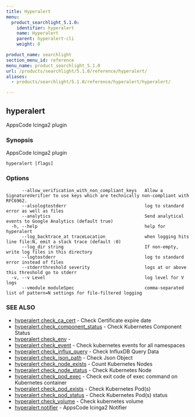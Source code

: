 ```yaml
---
title: Hyperalert
menu:
  product_searchlight_5.1.0:
    identifier: hyperalert
    name: Hyperalert
    parent: hyperalert-cli
    weight: 0

product_name: searchlight
section_menu_id: reference
menu_name: product_searchlight_5.1.0
url: /products/searchlight/5.1.0/reference/hyperalert/
aliases:
  - products/searchlight/5.1.0/reference/hyperalert/hyperalert/

---
```

## hyperalert

AppsCode Icinga2 plugin

### Synopsis

AppsCode Icinga2 plugin

```
hyperalert [flags]
```

### Options

```
      --allow_verification_with_non_compliant_keys   Allow a SignatureVerifier to use keys which are technically non-compliant with RFC6962.
      --alsologtostderr                              log to standard error as well as files
      --analytics                                    Send analytical events to Google Analytics (default true)
  -h, --help                                         help for hyperalert
      --log_backtrace_at traceLocation               when logging hits line file:N, emit a stack trace (default :0)
      --log_dir string                               If non-empty, write log files in this directory
      --logtostderr                                  log to standard error instead of files
      --stderrthreshold severity                     logs at or above this threshold go to stderr
  -v, --v Level                                      log level for V logs
      --vmodule moduleSpec                           comma-separated list of pattern=N settings for file-filtered logging
```

### SEE ALSO

* [hyperalert check_ca_cert](/products/searchlight/5.1.0/reference/hyperalert/hyperalert_check_ca_cert)	 - Check Certificate expire date
* [hyperalert check_component_status](/products/searchlight/5.1.0/reference/hyperalert/hyperalert_check_component_status)	 - Check Kubernetes Component Status
* [hyperalert check_env](/products/searchlight/5.1.0/reference/hyperalert/hyperalert_check_env)	 - 
* [hyperalert check_event](/products/searchlight/5.1.0/reference/hyperalert/hyperalert_check_event)	 - Check kubernetes events for all namespaces
* [hyperalert check_influx_query](/products/searchlight/5.1.0/reference/hyperalert/hyperalert_check_influx_query)	 - Check InfluxDB Query Data
* [hyperalert check_json_path](/products/searchlight/5.1.0/reference/hyperalert/hyperalert_check_json_path)	 - Check Json Object
* [hyperalert check_node_exists](/products/searchlight/5.1.0/reference/hyperalert/hyperalert_check_node_exists)	 - Count Kubernetes Nodes
* [hyperalert check_node_status](/products/searchlight/5.1.0/reference/hyperalert/hyperalert_check_node_status)	 - Check Kubernetes Node
* [hyperalert check_pod_exec](/products/searchlight/5.1.0/reference/hyperalert/hyperalert_check_pod_exec)	 - Check exit code of exec command on Kubernetes container
* [hyperalert check_pod_exists](/products/searchlight/5.1.0/reference/hyperalert/hyperalert_check_pod_exists)	 - Check Kubernetes Pod(s)
* [hyperalert check_pod_status](/products/searchlight/5.1.0/reference/hyperalert/hyperalert_check_pod_status)	 - Check Kubernetes Pod(s) status
* [hyperalert check_volume](/products/searchlight/5.1.0/reference/hyperalert/hyperalert_check_volume)	 - Check kubernetes volume
* [hyperalert notifier](/products/searchlight/5.1.0/reference/hyperalert/hyperalert_notifier)	 - AppsCode Icinga2 Notifier


